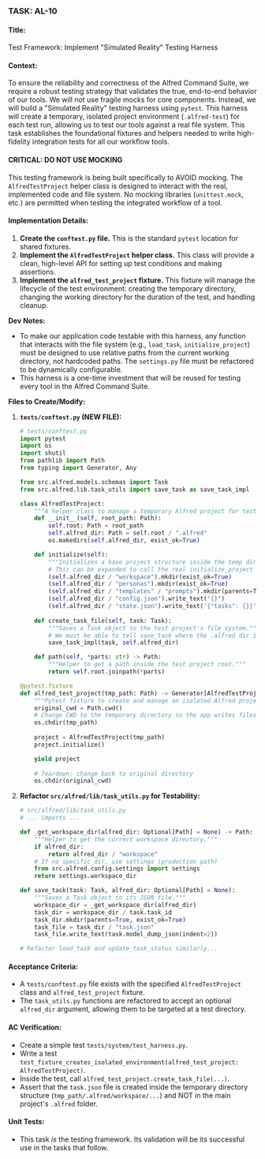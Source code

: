 ### **TASK: AL-10**

#### **Title:**
Test Framework: Implement "Simulated Reality" Testing Harness

#### **Context:**
To ensure the reliability and correctness of the Alfred Command Suite, we require a robust testing strategy that validates the true, end-to-end behavior of our tools. We will not use fragile mocks for core components. Instead, we will build a "Simulated Reality" testing harness using `pytest`. This harness will create a temporary, isolated project environment (`.alfred-test`) for each test run, allowing us to test our tools against a real file system. This task establishes the foundational fixtures and helpers needed to write high-fidelity integration tests for all our workflow tools.

#### **CRITICAL: DO NOT USE MOCKING**
This testing framework is being built specifically to AVOID mocking. The `AlfredTestProject` helper class is designed to interact with the real, implemented code and file system. No mocking libraries (`unittest.mock`, etc.) are permitted when testing the integrated workflow of a tool.

#### **Implementation Details:**
1.  **Create the `conftest.py` file.** This is the standard `pytest` location for shared fixtures.
2.  **Implement the `AlfredTestProject` helper class.** This class will provide a clean, high-level API for setting up test conditions and making assertions.
3.  **Implement the `alfred_test_project` fixture.** This fixture will manage the lifecycle of the test environment: creating the temporary directory, changing the working directory for the duration of the test, and handling cleanup.

**Dev Notes:**
*   To make our application code testable with this harness, any function that interacts with the file system (e.g., `load_task`, `initialize_project`) must be designed to use relative paths from the current working directory, not hardcoded paths. The `settings.py` file must be refactored to be dynamically configurable.
*   This harness is a one-time investment that will be reused for testing every tool in the Alfred Command Suite.

**Files to Create/Modify:**

1.  **`tests/conftest.py` (NEW FILE):**
    ```python
    # tests/conftest.py
    import pytest
    import os
    import shutil
    from pathlib import Path
    from typing import Generator, Any
    
    from src.alfred.models.schemas import Task
    from src.alfred.lib.task_utils import save_task as save_task_impl

    class AlfredTestProject:
        """A helper class to manage a temporary Alfred project for testing."""
        def __init__(self, root_path: Path):
            self.root: Path = root_path
            self.alfred_dir: Path = self.root / ".alfred"
            os.makedirs(self.alfred_dir, exist_ok=True)

        def initialize(self):
            """Initializes a base project structure inside the temp directory."""
            # This can be expanded to call the real initialize_project later
            (self.alfred_dir / "workspace").mkdir(exist_ok=True)
            (self.alfred_dir / "personas").mkdir(exist_ok=True)
            (self.alfred_dir / "templates" / "prompts").mkdir(parents=True, exist_ok=True)
            (self.alfred_dir / "config.json").write_text("{}")
            (self.alfred_dir / "state.json").write_text('{"tasks": {}}') # Legacy, will be removed
        
        def create_task_file(self, task: Task):
            """Saves a Task object to the test project's file system."""
            # We must be able to tell save_task where the .alfred dir is.
            save_task_impl(task, self.alfred_dir)

        def path(self, *parts: str) -> Path:
            """Helper to get a path inside the test project root."""
            return self.root.joinpath(*parts)

    @pytest.fixture
    def alfred_test_project(tmp_path: Path) -> Generator[AlfredTestProject, None, None]:
        """Pytest fixture to create and manage an isolated Alfred project for a test."""
        original_cwd = Path.cwd()
        # Change CWD to the temporary directory so the app writes files there
        os.chdir(tmp_path) 
        
        project = AlfredTestProject(tmp_path)
        project.initialize()

        yield project
        
        # Teardown: change back to original directory
        os.chdir(original_cwd)
    ```

2.  **Refactor `src/alfred/lib/task_utils.py` for Testability:**
    ```python
    # src/alfred/lib/task_utils.py
    # ... imports ...
    
    def _get_workspace_dir(alfred_dir: Optional[Path] = None) -> Path:
        """Helper to get the correct workspace directory."""
        if alfred_dir:
            return alfred_dir / "workspace"
        # If no specific dir, use settings (production path)
        from src.alfred.config.settings import settings
        return settings.workspace_dir

    def save_task(task: Task, alfred_dir: Optional[Path] = None):
        """Saves a Task object to its JSON file."""
        workspace_dir = _get_workspace_dir(alfred_dir)
        task_dir = workspace_dir / task.task_id
        task_dir.mkdir(parents=True, exist_ok=True)
        task_file = task_dir / "task.json"
        task_file.write_text(task.model_dump_json(indent=2))

    # Refactor load_task and update_task_status similarly...
    ```

#### **Acceptance Criteria:**
*   A `tests/conftest.py` file exists with the specified `AlfredTestProject` class and `alfred_test_project` fixture.
*   The `task_utils.py` functions are refactored to accept an optional `alfred_dir` argument, allowing them to be targeted at a test directory.

#### **AC Verification:**
*   Create a simple test `tests/system/test_harness.py`.
*   Write a test `test_fixture_creates_isolated_environment(alfred_test_project: AlfredTestProject)`.
*   Inside the test, call `alfred_test_project.create_task_file(...)`.
*   Assert that the `task.json` file is created inside the temporary directory structure (`tmp_path/.alfred/workspace/...`) and NOT in the main project's `.alfred` folder.

#### **Unit Tests:**
*   This task *is* the testing framework. Its validation will be its successful use in the tasks that follow.
